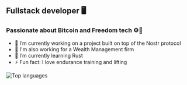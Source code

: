 ## Fullstack developer 🖥️
### Passionate about Bitcoin and Freedom tech ⚙️🔋

- 🔭 I’m currently working on a project built on top of the Nostr protocol
- 🔐 I'm also working for a Wealth Management firm
- 🌱 I’m currently learning Rust
- ⚡ Fun fact: I love endurance training and lifting 

![Top languages](https://github-readme-stats.vercel.app/api/top-langs/?username=mattwilson02&layout=compact&langs_count=8&theme=dark%22/%3E)
